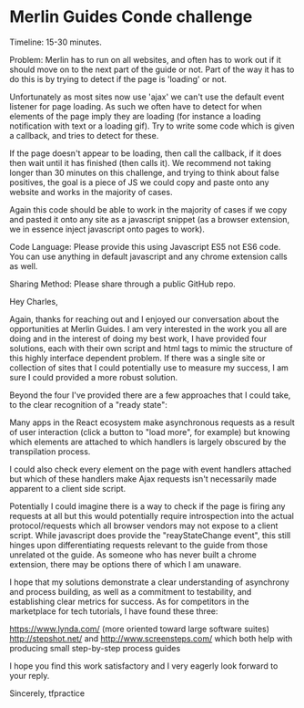 # Merlin Guides Conde challenge

Timeline:
15-30 minutes.

Problem:
Merlin has to run on all websites, and often has to work out if it should move on to the next part of the guide or not. Part of the way it has to do this is by trying to detect if the page is 'loading' or not. 

Unfortunately as most sites now use 'ajax' we can't use the default event listener for page loading. As such we often have to detect for when elements of the page imply they are loading (for instance a loading notification with text or a loading gif). Try to write some code which is given a callback, and tries to detect for these. 

If the page doesn't appear to be loading, then call the callback, if it does then wait until it has finished (then calls it). We recommend not taking longer than 30 minutes on this challenge, and trying to think about false positives, the goal is a piece of JS we could copy and paste onto any website and works in the majority of cases.

Again this code should be able to work in the majority of cases if we copy and pasted it onto any site as a javascript snippet (as a browser extension, we in essence inject javascript onto pages to work).

Code Language:
Please provide this using Javascript ES5 not ES6 code. You can use anything in default javascript and any chrome extension calls as well.

Sharing Method:
Please share through a public GitHub repo.

Hey Charles,

Again, thanks for reaching out and I enjoyed our conversation about the opportunities at Merlin Guides. I am very interested in the work you all are doing and in the interest of doing my best work, I have provided four solutions, each with their own script and html tags to mimic the structure of this highly interface dependent problem. If there was a single site or collection of sites that I could potentially use to measure my success, I am sure I could provided a more robust solution.

Beyond the four I've provided there are a few approaches that I could take, to the clear recognition of a "ready state":

Many apps in the React ecosystem make asynchronous requests as a result of user interaction (click a button to "load more", for example) but knowing which elements are attached to which handlers is largely obscured by the transpilation process. 

I could also check every element on the page with event handlers attached but which of these handlers make Ajax requests isn't necessarily made apparent to a client side script. 

Potentially I could imagine there is a way to check if the page is firing any requests at all but this would potentially require introspection into the actual protocol/requests which all browser vendors may not expose to a client script. While javascript does provide the "reayStateChange event", this still hinges upon differentiating requests relevant to the guide from those unrelated ot the guide. As someone who has never built a chrome extension, there may be options there of which I am unaware.

I hope that my solutions demonstrate a clear understanding of asynchrony and process building, as well as a commitment to testability, and establishing clear metrics for success. As for competitors in the marketplace for tech tutorials, I have found these three:

https://www.lynda.com/ (more oriented toward large software suites)
http://stepshot.net/
and 
http://www.screensteps.com/
which both help with producing small step-by-step process guides

 
I hope you find this work satisfactory and I very eagerly look forward to your reply.

Sincerely, 
tfpractice
